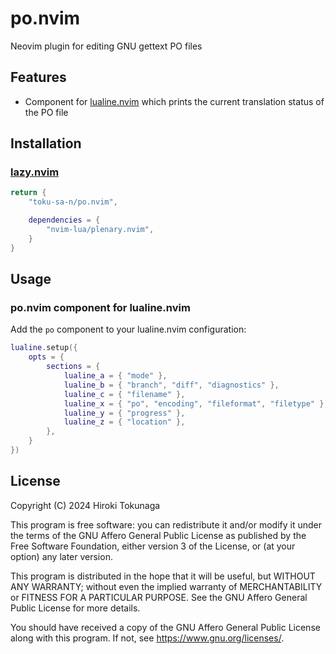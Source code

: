 # po.nvim

Neovim plugin for editing GNU gettext PO files

## Features

- Component for [lualine.nvim](https://github.com/nvim-lualine/lualine.nvim) which prints the current translation status of the PO file

## Installation

### [lazy.nvim](https://github.com/folke/lazy.nvim)

```lua
return {
    "toku-sa-n/po.nvim",

    dependencies = {
        "nvim-lua/plenary.nvim",
    }
}
```

## Usage

### po.nvim component for lualine.nvim

Add the `po` component to your lualine.nvim configuration:

```lua
lualine.setup({
    opts = {
        sections = {
            lualine_a = { "mode" },
            lualine_b = { "branch", "diff", "diagnostics" },
            lualine_c = { "filename" },
            lualine_x = { "po", "encoding", "fileformat", "filetype" },
            lualine_y = { "progress" },
            lualine_z = { "location" },
        },
    }
})
```

## License

Copyright (C) 2024 Hiroki Tokunaga

This program is free software: you can redistribute it and/or modify
it under the terms of the GNU Affero General Public License as published
by the Free Software Foundation, either version 3 of the License, or
(at your option) any later version.

This program is distributed in the hope that it will be useful,
but WITHOUT ANY WARRANTY; without even the implied warranty of
MERCHANTABILITY or FITNESS FOR A PARTICULAR PURPOSE. See the
GNU Affero General Public License for more details.

You should have received a copy of the GNU Affero General Public License
along with this program. If not, see <https://www.gnu.org/licenses/>.
